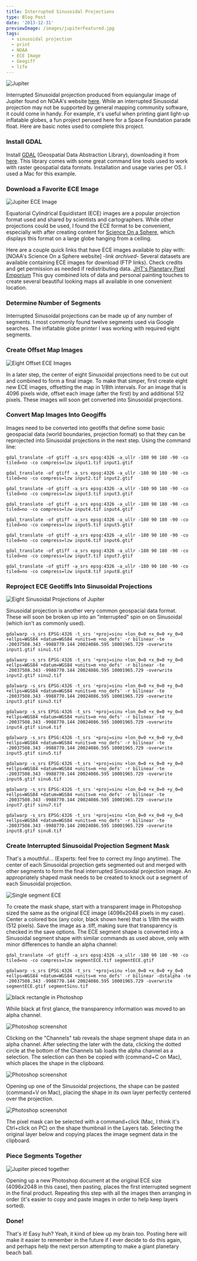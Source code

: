 ```yaml
---
title: Interrupted Sinusoidal Projections
type: Blog Post
date: '2013-12-31'
previewImage: /images/jupiterFeatured.jpg
tags:
  - sinusoidal projection
  - print
  - NOAA
  - ECE Image
  - Geogiff
  - life
---
```

![Jupiter](/images/inturruptedSinusoidal.jpg)

Interrupted Sinusoidal projection produced from equiangular image of Jupiter found on NOAA's website [here](ftp://public.sos.noaa.gov/astronomy/jupiter/still/4096.jpg). While an interrupted Sinusoidal projection may not be supported by general mapping community software, it could come in handy. For example, it's useful when printing giant light-up inflatable globes, a fun project perused here for a Space Foundation parade float. Here are basic notes used to complete this project.

### Install GDAL

Install [GDAL](https://www.gdal.org/) (Geospatial Data Abstraction Library), downloading it from [here](https://trac.osgeo.org/gdal/wiki/DownloadingGdalBinaries). This library comes with some great command line tools used to work with raster geospatial data formats. Installation and usage varies per OS. I used a Mac for this example.

### Download a Favorite ECE Image

![Jupiter ECE Image](/images/jupiterECE.jpg)

Equatorial Cylindrical Equidistant (ECE) images are a popular projection format used and shared by scientists and cartographers. While other projections could be used, I found the ECE format to be convenient, especially with after creating content for [Science On a Sphere](/blog/2012/12/18/science-on-the-sphere), which displays this format on a large globe hanging from a ceiling.

Here are a couple quick links that have ECE images available to play with: [NOAA's Science On a Sphere website] *-link archived-* Several datasets are available containing ECE images for download (FTP links). Check credits and get permission as needed if redistributing data. [JHT's Planetary Pixel Emporium](https://planetpixelemporium.com/planets.html) This guy combined lots of data and personal painting touches to create several beautiful looking maps all available in one convenient location.

### Determine Number of Segments

Interrupted Sinusoidal projections can be made up of any number of segments. I most commonly found twelve segments used via Google searches. The inflatable globe printer I was working with required eight segments.

### Create Offset Map Images

![Eight Offset ECE Images](/images/jupiterECEOffsetEight.jpg)

In a later step, the center of eight Sinusoidal projections need to be cut out and combined to form a final image. To make that simper, first create eight new ECE images, offsetting the map in 1/8th intervals. For an image that is 4096 pixels wide, offset each image (after the first) by and additional 512 pixels. These images will soon get converted into Sinusoidal projections.

### Convert Map Images Into Geogiffs

Images need to be converted into geotiffs that define some basic geospacial data (world boundaries, projection format) so that they can be reprojected into Sinusoidal projections in the next step. Using the command line:
```
gdal_translate -of gtiff -a_srs epsg:4326 -a_ullr -180 90 180 -90 -co tiled=no -co compress=lzw input1.tif input1.gtif

gdal_translate -of gtiff -a_srs epsg:4326 -a_ullr -180 90 180 -90 -co tiled=no -co compress=lzw input2.tif input2.gtif

gdal_translate -of gtiff -a_srs epsg:4326 -a_ullr -180 90 180 -90 -co tiled=no -co compress=lzw input3.tif input3.gtif

gdal_translate -of gtiff -a_srs epsg:4326 -a_ullr -180 90 180 -90 -co tiled=no -co compress=lzw input4.tif input4.gtif

gdal_translate -of gtiff -a_srs epsg:4326 -a_ullr -180 90 180 -90 -co tiled=no -co compress=lzw input5.tif input5.gtif

gdal_translate -of gtiff -a_srs epsg:4326 -a_ullr -180 90 180 -90 -co tiled=no -co compress=lzw input6.tif input6.gtif

gdal_translate -of gtiff -a_srs epsg:4326 -a_ullr -180 90 180 -90 -co tiled=no -co compress=lzw input7.tif input7.gtif

gdal_translate -of gtiff -a_srs epsg:4326 -a_ullr -180 90 180 -90 -co tiled=no -co compress=lzw input8.tif input8.gtif
```

### Reproject ECE Geotiffs Into Sinusoidal Projections

![Eight Sinusoidal Projections of Jupiter](/images/jupiter8Sinsusoidal.jpg)

Sinusoidal projection is another very common geospacial data format. These will soon be broken up into an "interrupted" spin on on Sinusoidal (which isn't as commonly used).

```
gdalwarp -s_srs EPSG:4326 -t_srs '+proj=sinu +lon_0=0 +x_0=0 +y_0=0 +ellps=WGS84 +datum=WGS84 +units=m +no_defs' -r bilinear -te -20037508.343 -9988770.144 20024086.595 10001965.729 -overwrite input1.gtif sinu1.tif

gdalwarp -s_srs EPSG:4326 -t_srs '+proj=sinu +lon_0=0 +x_0=0 +y_0=0 +ellps=WGS84 +datum=WGS84 +units=m +no_defs' -r bilinear -te -20037508.343 -9988770.144 20024086.595 10001965.729 -overwrite input2.gtif sinu2.tif

gdalwarp -s_srs EPSG:4326 -t_srs '+proj=sinu +lon_0=0 +x_0=0 +y_0=0 +ellps=WGS84 +datum=WGS84 +units=m +no_defs' -r bilinear -te -20037508.343 -9988770.144 20024086.595 10001965.729 -overwrite input3.gtif sinu3.tif

gdalwarp -s_srs EPSG:4326 -t_srs '+proj=sinu +lon_0=0 +x_0=0 +y_0=0 +ellps=WGS84 +datum=WGS84 +units=m +no_defs' -r bilinear -te -20037508.343 -9988770.144 20024086.595 10001965.729 -overwrite input4.gtif sinu4.tif

gdalwarp -s_srs EPSG:4326 -t_srs '+proj=sinu +lon_0=0 +x_0=0 +y_0=0 +ellps=WGS84 +datum=WGS84 +units=m +no_defs' -r bilinear -te -20037508.343 -9988770.144 20024086.595 10001965.729 -overwrite input5.gtif sinu5.tif

gdalwarp -s_srs EPSG:4326 -t_srs '+proj=sinu +lon_0=0 +x_0=0 +y_0=0 +ellps=WGS84 +datum=WGS84 +units=m +no_defs' -r bilinear -te -20037508.343 -9988770.144 20024086.595 10001965.729 -overwrite input6.gtif sinu6.tif

gdalwarp -s_srs EPSG:4326 -t_srs '+proj=sinu +lon_0=0 +x_0=0 +y_0=0 +ellps=WGS84 +datum=WGS84 +units=m +no_defs' -r bilinear -te -20037508.343 -9988770.144 20024086.595 10001965.729 -overwrite input7.gtif sinu7.tif

gdalwarp -s_srs EPSG:4326 -t_srs '+proj=sinu +lon_0=0 +x_0=0 +y_0=0 +ellps=WGS84 +datum=WGS84 +units=m +no_defs' -r bilinear -te -20037508.343 -9988770.144 20024086.595 10001965.729 -overwrite input8.gtif sinu8.tif
```

### Create Interrupted Sinusoidal Projection Segment Mask

That's a mouthful... (Experts: feel free to correct my lingo anytime). The center of each Sinusoidal projection gets segmented out and merged with other segments to form the final interrupted Sinusoidal projection image. An appropriately shaped mask needs to be created to knock out a segment of each Sinusoidal projection.

![Single segment ECE](/images/singleECESegment.jpg)

To create the mask shape, start with a transparent image in Photopshop sized the same as the original ECE image (4096x2048 pixels in my case). Center a colored box (any color, black shown here) that is 1/8th the width (512 pixels). Save the image as a .tiff, making sure that transparency is checked in the save options. The ECE segment shape is converted into a Sinusoidal segment shape with similar commands as used above, only with minor differences to handle an alpha channel:

```
gdal_translate -of gtiff -a_srs epsg:4326 -a_ullr -180 90 180 -90 -co tiled=no -co compress=lzw segmentECE.tif segmentECE.gtif

gdalwarp -s_srs EPSG:4326 -t_srs '+proj=sinu +lon_0=0 +x_0=0 +y_0=0 +ellps=WGS84 +datum=WGS84 +units=m +no_defs' -r bilinear -dstalpha -te -20037508.343 -9988770.144 20024086.595 10001965.729 -overwrite segmentECE.gtif segmentSinu.tif
```

![black rectangle in Photoshop](/images/black.jpg)

While black at first glance, the transparency information was moved to an alpha channel.

![Photoshop screenshot](/images/segmentSinu.jpg)

Clicking on the "Channels" tab reveals the shape segment shape data in an alpha channel. After selecting the later with the data, clicking the dotted circle at the bottom of the Channels tab loads the alpha channel as a selection. The selection can then be copied with (command+C on Mac), which places the shape in the clipboard.

![Photoshop screenshot](/images/sinusoidalSelect1.jpg)

Opening up one of the Sinusoidal projections, the shape can be pasted (command+V on Mac), placing the shape in its own layer perfectly centered over the projection.

![Photoshop screenshot](/images/sinusoidalSelect2.jpg)

The pixel mask can be selected with a command+click (Mac, I think it's Ctrl+click on PC) on the shape thumbnail in the Layers tab. Selecting the original layer below and copying places the image segment data in the clipboard.

### Piece Segments Together

![Jupiter pieced together](/images/inturruptedSinusoidal.jpg)

Opening up a new Photoshop document at the original ECE size (4096x2048 in this case), then pasting, places the first interrupted segment in the final product. Repeating this step with all the images then arranging in order (it's easier to copy and paste images in order to help keep layers sorted).

### Done!

That's it! Easy huh? Yeah, it kind of blew up my brain too. Posting here will make it easier to remember in the future if I ever decide to do this again, and perhaps help the next person attempting to make a giant planetary beach ball.
